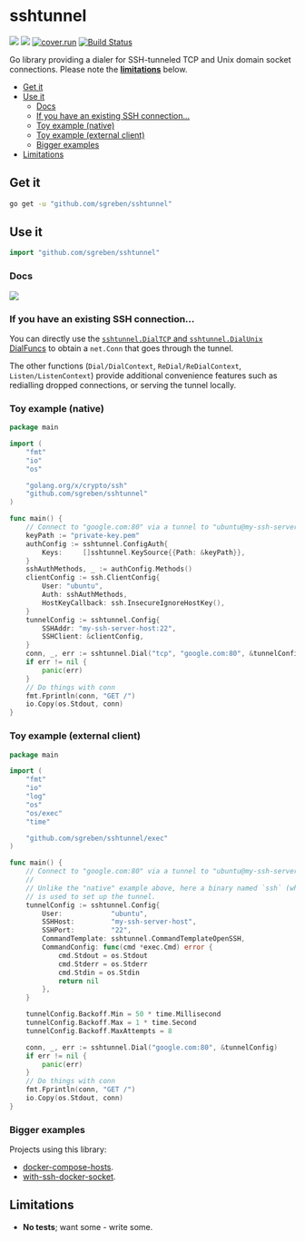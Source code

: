 # sshtunnel

[![](https://godoc.org/github.com/sgreben/sshtunnel?status.svg)](http://godoc.org/github.com/sgreben/sshtunnel) [![](https://goreportcard.com/badge/github.com/sgreben/sshtunnel/goreportcard)](https://goreportcard.com/report/github.com/sgreben/sshtunnel) [![cover.run](https://cover.run/go/github.com/sgreben/sshtunnel.svg?style=flat&tag=golang-1.10)](https://cover.run/go?tag=golang-1.10&repo=github.com%2Fsgreben%2Fsshtunnel) [![Build Status](https://travis-ci.org/sgreben/sshtunnel.svg?branch=master)](https://travis-ci.org/sgreben/sshtunnel)

Go library providing a dialer for SSH-tunneled TCP and Unix domain socket connections. Please note the [**limitations**](#limitations) below.


- [Get it](#get-it)
- [Use it](#use-it)
	- [Docs](#docs)
	- [If you have an existing SSH connection...](#if-you-have-an-existing-ssh-connection)
	- [Toy example (native)](#toy-example-native)
	- [Toy example (external client)](#toy-example-external-client)
	- [Bigger examples](#bigger-examples)
- [Limitations](#limitations)

## Get it

```sh
go get -u "github.com/sgreben/sshtunnel"
```

## Use it

```go
import "github.com/sgreben/sshtunnel"
```

### Docs

[![](https://godoc.org/github.com/sgreben/sshtunnel?status.svg)](http://godoc.org/github.com/sgreben/sshtunnel)


### If you have an existing SSH connection...

You can directly use the [`sshtunnel.DialTCP` and `sshtunnel.DialUnix` DialFuncs](https://godoc.org/github.com/sgreben/sshtunnel#DialFunc) to obtain a `net.Conn` that goes through the tunnel.

The other functions (`Dial/DialContext`, `ReDial/ReDialContext`, `Listen/ListenContext`) provide additional convenience features such as redialling dropped connections, or serving the tunnel locally.

### Toy example (native)

```go
package main

import (
	"fmt"
	"io"
	"os"

	"golang.org/x/crypto/ssh"
	"github.com/sgreben/sshtunnel"
)

func main() {
	// Connect to "google.com:80" via a tunnel to "ubuntu@my-ssh-server-host:22"
	keyPath := "private-key.pem"
	authConfig := sshtunnel.ConfigAuth{
		Keys:     []sshtunnel.KeySource{{Path: &keyPath}},
	}
	sshAuthMethods, _ := authConfig.Methods()
	clientConfig := ssh.ClientConfig{
		User: "ubuntu",
		Auth: sshAuthMethods,
		HostKeyCallback: ssh.InsecureIgnoreHostKey(),
	}
	tunnelConfig := sshtunnel.Config{
		SSHAddr: "my-ssh-server-host:22",
		SSHClient: &clientConfig,
	}
	conn, _, err := sshtunnel.Dial("tcp", "google.com:80", &tunnelConfig)
	if err != nil {
		panic(err)
	}
	// Do things with conn
	fmt.Fprintln(conn, "GET /")
	io.Copy(os.Stdout, conn)
}
```

### Toy example (external client)

```go
package main

import (
	"fmt"
	"io"
	"log"
	"os"
	"os/exec"
	"time"

	"github.com/sgreben/sshtunnel/exec"
)

func main() {
	// Connect to "google.com:80" via a tunnel to "ubuntu@my-ssh-server-host:22"
	//
	// Unlike the "native" example above, here a binary named `ssh` (which must be in $PATH)
	// is used to set up the tunnel.
	tunnelConfig := sshtunnel.Config{
		User:            "ubuntu",
		SSHHost:         "my-ssh-server-host",
		SSHPort:         "22",
		CommandTemplate: sshtunnel.CommandTemplateOpenSSH,
		CommandConfig: func(cmd *exec.Cmd) error {
			cmd.Stdout = os.Stdout
			cmd.Stderr = os.Stderr
			cmd.Stdin = os.Stdin
			return nil
		},
	}

	tunnelConfig.Backoff.Min = 50 * time.Millisecond
	tunnelConfig.Backoff.Max = 1 * time.Second
	tunnelConfig.Backoff.MaxAttempts = 8

	conn, _, err := sshtunnel.Dial("google.com:80", &tunnelConfig)
	if err != nil {
		panic(err)
	}
	// Do things with conn
	fmt.Fprintln(conn, "GET /")
	io.Copy(os.Stdout, conn)
}
```

### Bigger examples

Projects using this library:


- [docker-compose-hosts](https://github.com/sgreben/docker-compose-hosts).
- [with-ssh-docker-socket](https://github.com/sgreben/with-ssh-docker-socket).

## Limitations

- **No tests**; want some - write some.
